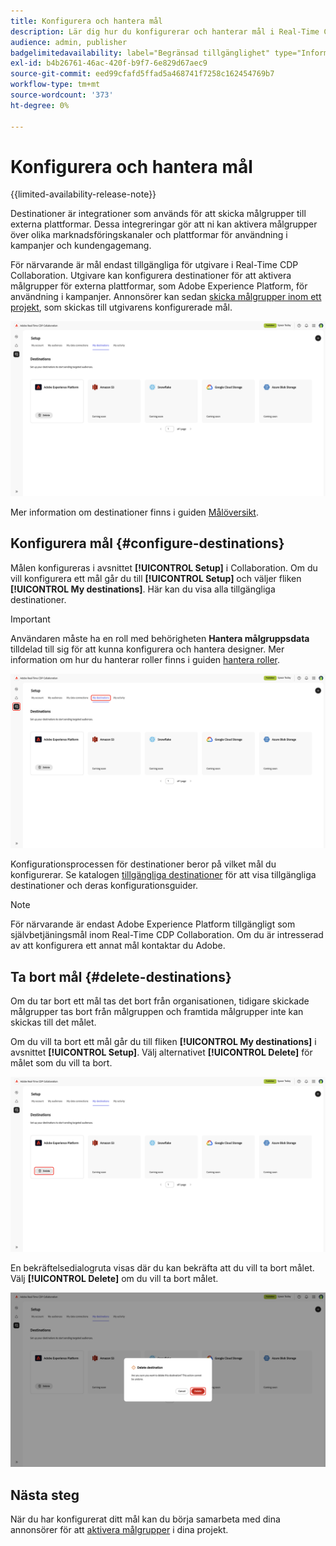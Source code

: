 ```yaml
---
title: Konfigurera och hantera mål
description: Lär dig hur du konfigurerar och hanterar mål i Real-Time CDP Collaboration.
audience: admin, publisher
badgelimitedavailability: label="Begränsad tillgänglighet" type="Informative" url="https://helpx.adobe.com/se/legal/product-descriptions/real-time-customer-data-platform-collaboration.html newtab=true"
exl-id: b4b26761-46ac-420f-b9f7-6e829d67aec9
source-git-commit: eed99cfafd5ffad5a468741f7258c162454769b7
workflow-type: tm+mt
source-wordcount: '373'
ht-degree: 0%

---
```


# Konfigurera och hantera mål

{{limited-availability-release-note}}

Destinationer är integrationer som används för att skicka målgrupper till externa plattformar. Dessa integreringar gör att ni kan aktivera målgrupper över olika marknadsföringskanaler och plattformar för användning i kampanjer och kundengagemang.

För närvarande är mål endast tillgängliga för utgivare i Real-Time CDP Collaboration. Utgivare kan konfigurera destinationer för att aktivera målgrupper för externa plattformar, som Adobe Experience Platform, för användning i kampanjer. Annonsörer kan sedan [skicka målgrupper inom ett projekt](../collaborate/activate.md), som skickas till utgivarens konfigurerade mål.

![Fliken Mina mål på arbetsytan Konfigurera innehåller aktiva Adobe Experience Platform-mål.](/help/assets/setup/manage-destinations/my-destinations-overview.png)

Mer information om destinationer finns i guiden [Målöversikt](../destinations/overview.md).

## Konfigurera mål {#configure-destinations}

Målen konfigureras i avsnittet **[!UICONTROL Setup]** i Collaboration. Om du vill konfigurera ett mål går du till **[!UICONTROL Setup]** och väljer fliken **[!UICONTROL My destinations]**. Här kan du visa alla tillgängliga destinationer.

>[!IMPORTANT]
>
>Användaren måste ha en roll med behörigheten **Hantera målgruppsdata** tilldelad till sig för att kunna konfigurera och hantera designer. Mer information om hur du hanterar roller finns i guiden [hantera roller](../permissions/manage-roles.md).

![Fliken Mina mål på arbetsytan Konfigurera visar tillgängliga mål.](/help/assets/setup/manage-destinations/my-destinations.png)

Konfigurationsprocessen för destinationer beror på vilket mål du konfigurerar. Se katalogen [tillgängliga destinationer](../destinations/overview.md#available-destinations) för att visa tillgängliga destinationer och deras konfigurationsguider.

>[!NOTE]
>
>För närvarande är endast Adobe Experience Platform tillgängligt som självbetjäningsmål inom Real-Time CDP Collaboration. Om du är intresserad av att konfigurera ett annat mål kontaktar du Adobe.

## Ta bort mål {#delete-destinations}

Om du tar bort ett mål tas det bort från organisationen, tidigare skickade målgrupper tas bort från målgruppen och framtida målgrupper inte kan skickas till det målet.

Om du vill ta bort ett mål går du till fliken **[!UICONTROL My destinations]** i avsnittet **[!UICONTROL Setup]**. Välj alternativet **[!UICONTROL Delete]** för målet som du vill ta bort.

![Arbetsytan Mina mål med alternativet Ta bort markerat för Adobe Experience Platform-målet.](/help/assets/setup/manage-destinations/delete-destination.png)

En bekräftelsedialogruta visas där du kan bekräfta att du vill ta bort målet. Välj **[!UICONTROL Delete]** om du vill ta bort målet.

![Dialogrutan Ta bort mål med alternativet Ta bort markerat.](/help/assets/setup/manage-destinations/delete-destination-confirmation.png)

## Nästa steg

När du har konfigurerat ditt mål kan du börja samarbeta med dina annonsörer för att [aktivera målgrupper](../collaborate/activate.md) i dina projekt.
